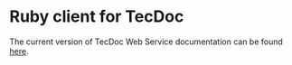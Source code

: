# Ruby client for TecDoc

The current version of TecDoc Web Service documentation
can be found [here](http://webservicepilot.tecdoc.net/pegasus-2-0).
